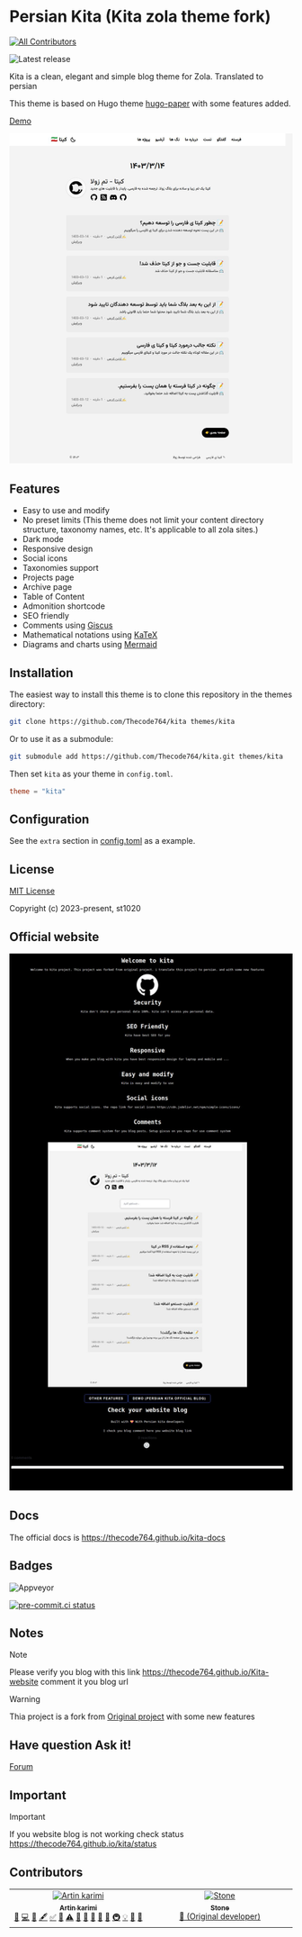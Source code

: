 # Persian Kita (Kita zola theme fork)
<!-- ALL-CONTRIBUTORS-BADGE:START - Do not remove or modify this section -->
[![All Contributors](https://img.shields.io/badge/all_contributors-2-orange.svg?style=for-the-badge)](#contributors-)
<!-- ALL-CONTRIBUTORS-BADGE:END -->

![Latest release](https://img.shields.io/badge/dynamic/json?url=https%3A%2F%2Fapi.github.com%2Frepos%2FThecode764%2Fkita%2Freleases%2Flatest&query=name&style=for-the-badge&logo=github&logoColor=black&label=LATEST%20RELEASE&labelColor=gray&color=black)

Kita is a clean, elegant and simple blog theme for Zola. Translated to persian

This theme is based on Hugo theme [hugo-paper](https://github.com/nanxiaobei/hugo-paper) with some features added.

[Demo](https://thecode764.github.io/kita/)


![Screenshot](screenshots/screenshot.jpeg)

## Features

- Easy to use and modify
- No preset limits (This theme does not limit your content directory structure, taxonomy names, etc. It's applicable to all zola sites.)
- Dark mode
- Responsive design
- Social icons
- Taxonomies support
- Projects page
- Archive page
- Table of Content
- Admonition shortcode
- SEO friendly
- Comments using [Giscus](https://giscus.app/)
- Mathematical notations using [KaTeX](https://katex.org/)
- Diagrams and charts using [Mermaid](https://mermaid.js.org/)

## Installation

The easiest way to install this theme is to clone this repository in the themes directory:

```sh
git clone https://github.com/Thecode764/kita themes/kita
```

Or to use it as a submodule:

```sh
git submodule add https://github.com/Thecode764/kita.git themes/kita
```

Then set `kita` as your theme in `config.toml`.

```toml
theme = "kita"
```

## Configuration

See the `extra` section in [config.toml](https://github.com/Thecode764/kita/blob/main/config.toml) as a example.

## License

[MIT License](https://github.com/Thecode764/kita/blob/main/LICENSE)

Copyright (c) 2023-present, st1020

## Official website

![Website](./screenshots/website.jpg)

## Docs 
The official docs is https://thecode764.github.io/kita-docs


## Badges

![Appveyor](https://ci.appveyor.com/api/projects/status/xlmrql7onkomtdry?svg=true)

[![pre-commit.ci status](https://results.pre-commit.ci/badge/github/Thecode764/kita/main.svg)](https://results.pre-commit.ci/latest/github/Thecode764/kita/main)

## Notes
> [!NOTE]  
> Please verify you blog with this link https://thecode764.github.io/Kita-website comment it you blog url

> [!WARNING]
> Thia project is a fork from [Original project](https://github.com/st1020/kita) with some new features

## Have question Ask it!

[Forum](https://persian-kita.discourse.group/)
## Important
> [!IMPORTANT]  
> If you website blog is not working check status https://thecode764.github.io/kita/status
## Contributors

<!-- ALL-CONTRIBUTORS-LIST:START - Do not remove or modify this section -->
<!-- prettier-ignore-start -->
<!-- markdownlint-disable -->
<table>
  <tbody>
    <tr>
      <td align="center" valign="top" width="14.28%"><a href="https://thecode764.github.io"><img src="https://avatars.githubusercontent.com/u/141347375?v=4?s=100" width="100px;" alt="Artin karimi"/><br /><sub><b>Artin karimi</b></sub></a><br /><a href="#design-Thecode764" title="Design">🎨</a> <a href="https://github.com/Thecode764/kita/commits?author=Thecode764" title="Code">💻</a> <a href="https://github.com/Thecode764/kita/commits?author=Thecode764" title="Documentation">📖</a> <a href="#content-Thecode764" title="Content">🖋</a> <a href="#tutorial-Thecode764" title="Tutorials">✅</a> <a href="#talk-Thecode764" title="Talks">📢</a> <a href="https://github.com/Thecode764/kita/commits?author=Thecode764" title="Tests">⚠️</a> <a href="#tool-Thecode764" title="Tools">🔧</a> <a href="https://github.com/Thecode764/kita/pulls?q=is%3Apr+reviewed-by%3AThecode764" title="Reviewed Pull Requests">👀</a> <a href="#question-Thecode764" title="Answering Questions">💬</a> <a href="#projectManagement-Thecode764" title="Project Management">📆</a> <a href="#plugin-Thecode764" title="Plugin/utility libraries">🔌</a> <a href="#infra-Thecode764" title="Infrastructure (Hosting, Build-Tools, etc)">🚇</a> <a href="#example-Thecode764" title="Examples">💡</a> <a href="#blog-Thecode764" title="Blogposts">📝</a> <a href="https://github.com/Thecode764/kita/issues?q=author%3AThecode764" title="Bug reports">🐛</a></td>
      <td align="center" valign="top" width="14.28%"><a href="https://st1020.com/"><img src="https://avatars.githubusercontent.com/u/47559019?v=4?s=100" width="100px;" alt="Stone"/><br /><sub><b>Stone</b></sub></a><br /><a href="#ideas-st1020" title="Ideas, Planning, & Feedback">🤔 (Original developer)</a></td>
    </tr>
  </tbody>
</table>

<!-- markdownlint-restore -->
<!-- prettier-ignore-end -->

<!-- ALL-CONTRIBUTORS-LIST:END -->
<!-- prettier-ignore-start -->
<!-- markdownlint-disable -->

<!-- markdownlint-restore -->
<!-- prettier-ignore-end -->

<!-- ALL-CONTRIBUTORS-LIST:END -->
